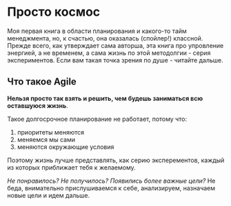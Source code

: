 # Просто космос

Моя первая книга в области планирования и какого-то тайм менеджмента, но, к счастью,
она оказалась (спойлер!) классной. Прежде всего, как утверждает сама авторша,
эта книга про упровление энергией, а не временем, а сама жизнь по этой
методолгии - серия экспериментов. Если вам такая точка зрения по душе - читайте дальше.

## Что такое Agile

__Нельзя просто так взять и решить, чем будешь заниматься всю оставшуюся жизнь__.

Такое долгосрочное планирование не работает, потому что:
1. приоритеты меняются
2. меняемся мы сами
3. меняются окружающие условия

Поэтому жизнь лучше представлять, как серию эксперементов, каждый из которых приближает тебя к желаемому.

_Не понравилось? Не получилось? Появились более важные цели?_ Не беда, внимательно прислушиваемся к себе,
анализируем, назначаем новые цели и идем дальше.
